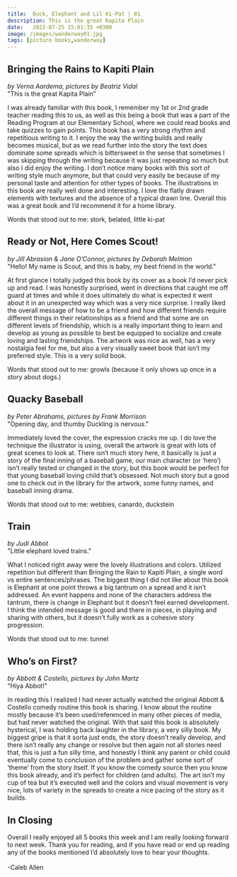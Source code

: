 ```yaml
---
title:  Duck, Elephant and Lil Ki-Pat | 01
description: This is the great Kapita Plain
date:   2022-07-25 15:01:35 +0300
image: /images/wanderway01.jpg
tags: [picture books,wanderway]
---
```


## Bringing the Rains to Kapiti Plain <br>
*by Verna Aardema, pictures by Beatriz Vidal* <br>
"This is the great Kapita Plain”

I was already familiar with this book, I remember my 1st or 2nd grade teacher reading this to us, as well as this being a book that was a part of the Reading Program at our Elementary School, where we could read books and take quizzes to gain points. This book has a very strong rhythm and repetitious writing to it. I enjoy the way the writing builds and really becomes musical, but as we read further into the story the text does dominate some spreads which is bittersweet in the sense that sometimes I was skipping through the writing because it was just repeating so much but also I did enjoy the writing. I don’t notice many books with this sort of writing style much anymore, but that could very easily be because of my personal taste and attention for other types of books. The illustrations in this book are really well done and interesting. I love the flatly drawn elements with textures and the absence of a typical drawn line. Overall this was a great book and I’d recommend it for a home library.

Words that stood out to me: stork, belated, little ki-pat


## Ready or Not, Here Comes Scout!
*by Jill Abrasion & Jane O’Connor, pictures by Deborah Melmon* <br>
"Hello! My name is Scout, and this is baby, my best friend in the world."

At first glance I totally judged this book by its cover as a book I’d never pick up and read. I was honestly surprised, went in directions that caught me off guard at times and while it does ultimately do what is expected it went about it in an unexpected way which was a very nice surprise. I really liked the overall message of how to be a friend and how different friends require different things in their relationships as a friend and that some are on different levels of friendship, which is a really important thing to learn and develop as young as possible to best be equipped to socialize and create loving and lasting friendships. The artwork was nice as well, has a very nostalgia feel for me, but also a very visually sweet book that isn’t my preferred style. This is a very solid book.

Words that stood out to me: growls (because it only shows up once in a story about dogs.)


## Quacky Baseball
*by Peter Abrahams, pictures by Frank Morrison* <br>
"Opening day, and thumby Duckling is nervous."

Immediately loved the cover, the expression cracks me up. I do love the technique the illustrator is using, overall the artwork is great with lots of great scenes to look at. There isn’t much story here, it basically is just a story of the final inning of a baseball game, our main character (or ‘hero’) isn’t really tested or changed in the story, but this book would be perfect for that young baseball loving child that’s obsessed. Not much story but a good one to check out in the library for the artwork, some funny names, and baseball inning drama.

Words that stood out to me: webbies, canardo, duckstein


## Train
*by Judi Abbot* <br>
"Little elephant loved trains."

What I noticed right away were the lovely illustrations and colors. Utilized repetition but different than Bringing the Rain to Kapiti Plain, a single word vs entire sentences/phrases. The biggest thing I did not like about this book is Elephant at one point throws a big tantrum on a spread and it isn’t addressed. An event happens and none of the characters address the tantrum, there is change in Elephant but it doesn’t feel earned development. I think the intended message is good and there in pieces, in playing and sharing with others, but it doesn’t fully work as a cohesive story progression.

Words that stood out to me: tunnel


## Who’s on First?
*by Abbott & Costello, pictures by John Martz* <br>
"Hiya Abbot!"

In reading this I realized I had never actually watched the original Abbott & Costello comedy routine this book is sharing. I know about the routine mostly because it’s been used/referenced in many other pieces of media, but had never watched the original. With that said this book is absolutely hysterical, I was holding back laughter in the library, a very silly book. My biggest gripe is that it sorta just ends, the story doesn’t really develop, and there isn’t really any change or resolve but then again not all stories need that, this is just a fun silly time, and honestly I think any parent or child could eventually come to conclusion of the problem and gather some sort of ‘theme’ from the story itself. If you know the comedy source then you know this book already, and it’s perfect for children (and adults). The art isn’t my cup of tea but it’s executed well and the colors and visual movement is very nice, lots of variety in the spreads to create a nice pacing of the story as it builds.

## In Closing
Overall I really enjoyed all 5 books this week and I am really looking forward to next week. Thank you for reading, and if you have read or end up reading any of the books mentioned I’d absolutely love to hear your thoughts.
<br>
<br>
-Caleb Allen